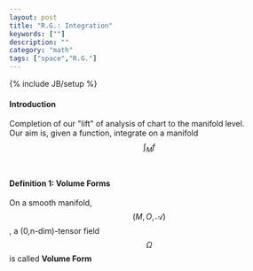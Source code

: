 ```yaml
---
layout: post
title: "R.G.: Integration"
keywords: [""]
description: ""
category: "math"
tags: ["space","R.G."]
---
```

{% include JB/setup %}

#### Introduction
Completion of our "lift" of analysis of chart to the manifold level. <br />
Our aim is, given a function, integrate on a manifold $$\int_{M}f$$ <br />



#### Definition 1: Volume Forms
On a smooth manifold,$$(M,O,\mathscr{A})$$, a (0,n-dim)-tensor field $$\Omega$$ is called **Volume Form**






